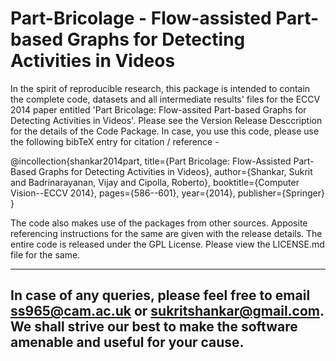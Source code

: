 Part-Bricolage - Flow-assisted Part-based Graphs for Detecting Activities in Videos
====================================================================================

In the spirit of reproducible research, this package is intended to contain the complete code, datasets and all intermediate results' files for the ECCV 2014 paper entitled 'Part Bricolage:  Flow-assited Part-based Graphs for Detecting Activities in Videos'. Please see the Version Release Desccription for the details of the Code Package. In case, you use this code, please use the following bibTeX entry for citation / reference - 

@incollection{shankar2014part,
  title={Part Bricolage: Flow-Assisted Part-Based Graphs for Detecting Activities in Videos},
  author={Shankar, Sukrit and Badrinarayanan, Vijay and Cipolla, Roberto},
  booktitle={Computer Vision--ECCV 2014},
  pages={586--601},
  year={2014},
  publisher={Springer}
}

The code also makes use of the packages from other sources. Apposite referencing instructions for the same are given with the release details. The entire code is released under the GPL License. Please view the LICENSE.md file for the same. 
 
---------------------------------------------------------------------------------------------------------------------------
In case of any queries, please feel free to email ss965@cam.ac.uk or sukritshankar@gmail.com.  We shall strive our best to make the software amenable and useful for your cause. 
---------------------------------------------------------------------------------------------------------------------------


